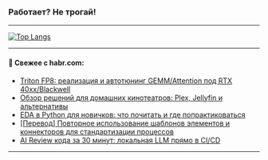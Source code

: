 ### Работает? Не трогай!

---
<!--
#### 🛠️ Technical stack:

![Java](https://img.shields.io/badge/Java-informational?logo=Oracle&style=flat&logoColor=white&color=FF4500)
![Kotlin](https://img.shields.io/badge/Kotlin-informational?logo=Kotlin&style=flat&logoColor=white&color=774D97)
![TS](https://img.shields.io/badge/TypeScript-informational?logo=typeScript&style=flat&logoColor=black&color=017acc)
![Python](https://img.shields.io/badge/Python-informational?logo=Python&style=flat&logoColor=black&color=ffdd54) <br>
![Spring](https://img.shields.io/badge/Spring-informational?logo=Spring&style=flat&logoColor=white&color=6DB33F) 
![SpringBoot](https://img.shields.io/badge/SpringBoot-informational?logo=SpringBoot&style=flat&logoColor=white&color=6DB33F)
![Nest](https://img.shields.io/badge/NestJS-informational?logo=NestJS&style=flat&logoColor=white&color=E0234E) 
![NodeJS](https://img.shields.io/badge/NodeJS-informational?logo=node.js&style=flat&logoColor=white&color=70A760)<br>
![PostgreSQL](https://img.shields.io/badge/PostgreSQL-informational?logo=PostgreSQL&style=flat&logoColor=white&color=DAA520)
![MongoDB](https://img.shields.io/badge/MongoDB-informational?logo=MongoDB&style=flat&logoColor=white&color=870000)
![Apache](https://img.shields.io/badge/Apache-informational?logo=apache&style=flat&logoColor=white&color=f74e28)

___ 
-->

<!--- #### 🛠️ : --->

[![Top Langs](https://github-readme-stats-82jvfl3w3-advtsettinggmailcoms-projects.vercel.app/api/top-langs/?username=zloylis&langs_count=10&hide_title=true&title_color=e6edf3&size_weight=0.5&count_weight=0.5&layout=compact&hide_progress=true&hide_border=true&theme=dracula&hide=css,makefile,cmake)](https://github.com/zloylis)

<!---


####  :octocat:&nbsp;&nbsp; Статистика:

![GitHub stats](https://github-readme-stats-u2qms2cxw-advtsettinggmailcoms-projects.vercel.app/api?username=zloylis&show_icons=true&hide_border=true&theme=dracula&title_color=e6edf3&include_all_commits=true&count_private=true&hide_rank=false&hide_title=true&rank_icon=github)
-->
---

#### 💬 Свежее с habr.com:

<!-- BLOG-POST-LIST:START -->
- [Triton FP8: реализация и автотюнинг GEMM/Attention под RTX 40xx/Blackwell](https://habr.com/ru/companies/otus/articles/951862/?utm_source=habrahabr&utm_medium=rss&utm_campaign=951862)
- [Обзор решений для домашних кинотеатров: Plex, Jellyfin и альтернативы](https://habr.com/ru/companies/beget/articles/947366/?utm_source=habrahabr&utm_medium=rss&utm_campaign=947366)
- [EDA в Python для новичков: что почитать и где попрактиковаться](https://habr.com/ru/companies/yandex_praktikum/articles/952084/?utm_source=habrahabr&utm_medium=rss&utm_campaign=952084)
- [[Перевод] Повторное использование шаблонов элементов и коннекторов для стандартизации процессов](https://habr.com/ru/articles/953716/?utm_source=habrahabr&utm_medium=rss&utm_campaign=953716)
- [AI Review кода за 30 минут: локальная LLM прямо в CI/CD](https://habr.com/ru/articles/953598/?utm_source=habrahabr&utm_medium=rss&utm_campaign=953598)
<!-- BLOG-POST-LIST:END -->

---
